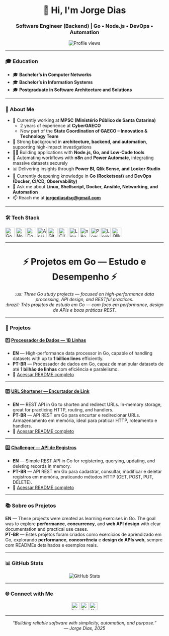 <h1 align="center">👋 Hi, I'm Jorge Dias</h1>
<h3 align="center">Software Engineer (Backend) | Go • Node.js • DevOps • Automation</h3>

<p align="center">
  <img src="https://komarev.com/ghpvc/?username=jorgediasdsg&label=Profile%20views&color=0e75b6&style=flat" alt="Profile views" />
</p>

---

### 🎓 Education  
- 🎓 **Bachelor’s in Computer Networks**  
- 🎓 **Bachelor’s in Information Systems**  
- 🎓 **Postgraduate in Software Architecture and Solutions**  

---

### 🚀 About Me  
- 🔭 Currently working at **MPSC (Ministério Público de Santa Catarina)**  
  - 2 years of experience at **CyberGAECO**  
  - Now part of the **State Coordination of GAECO – Innovation & Technology Team**  
- 🧠 Strong background in **architecture, backend, and automation**, supporting high-impact investigations  
- 👨‍💻 Building applications with **Node.js, Go, and Low-Code tools**  
- 🔄 Automating workflows with **n8n** and **Power Automate**, integrating massive datasets securely  
- 📊 Delivering insights through **Power BI, Qlik Sense, and Looker Studio**  
- 🌱 Currently deepening knowledge in **Go (Rocketseat)** and **DevOps (Docker, CI/CD, Observability)**  
- 💬 Ask me about **Linux, Shellscript, Docker, Ansible, Networking, and Automation**  
- 📫 Reach me at **jorgediasdsg@gmail.com**

---

### 🛠️ Tech Stack  
<p align="left">
  <img src="https://www.vectorlogo.zone/logos/golang/golang-icon.svg" alt="Go" width="30" height="30"/>
  <img src="https://www.vectorlogo.zone/logos/nodejs/nodejs-icon.svg" alt="Node.js" width="30" height="30"/> 
  <img src="https://cdn.icon-icons.com/icons2/2415/PNG/512/docker_original_wordmark_logo_icon_146557.png" alt="Docker" width="30" height="30"/> 
  <img src="https://cdn.icon-icons.com/icons2/2107/PNG/512/file_type_ansible_icon_130672.png" alt="Ansible" width="30" height="30"/>
  <img src="https://cdn.icon-icons.com/icons2/2107/PNG/512/file_type_gitlab_icon_130578.png" alt="GitLab" width="30" height="30"/>
  <img src="https://cdn.icon-icons.com/icons2/2107/PNG/512/file_type_ci_icon_130587.png" alt="CI/CD" width="30" height="30"/>
  <img src="https://upload.wikimedia.org/wikipedia/commons/3/35/Tux.svg" alt="Linux" width="30" height="30"/> 
  <img src="https://cdn.icon-icons.com/icons2/2699/PNG/512/n8n_logo_icon_171159.png" alt="n8n" width="30" height="30"/> 
  <img src="https://img.icons8.com/color/512/power-bi.png" alt="Power BI" width="30" height="30"/> 
  <img src="https://cdn.worldvectorlogo.com/logos/google-data-studio.svg" alt="Looker Studio" width="30" height="30"/> 
  <img src="https://cdn.worldvectorlogo.com/logos/qlik-1.svg" alt="Qlik Sense" width="30" height="30"/> 
</p>

---

<h1 align="center">⚡ Projetos em Go — Estudo e Desempenho ⚡</h1>

<p align="center">
  <em>:us: Three Go study projects — focused on high-performance data processing, API design, and RESTful practices.</em><br>
  <em>:brazil: Três projetos de estudo em Go — com foco em performance, design de APIs e boas práticas REST.</em>
</p>

---

### 📁 Projetos

#### 1️⃣ [Processador de Dados — 1B Linhas](https://github.com/jorgediasdsg/GO)
- **EN** — High-performance data processor in Go, capable of handling datasets with up to **1 billion lines** efficiently.  
- **PT-BR** — Processador de dados em Go, capaz de manipular datasets de até **1 bilhão de linhas** com eficiência e paralelismo.  
- 🔗 [Acessar README completo](https://github.com/jorgediasdsg/GO/blob/main/1brc-challenge/README.md)

---

#### 2️⃣ [URL Shortener — Encurtador de Link](https://github.com/jorgediasdsg/GO/blob/main/shortener)
- **EN** — REST API in Go to shorten and redirect URLs. In-memory storage, great for practicing HTTP, routing, and handlers.  
- **PT-BR** — API REST em Go para encurtar e redirecionar URLs. Armazenamento em memória, ideal para praticar HTTP, roteamento e handlers.  
- 🔗 [Acessar README completo](https://github.com/jorgediasdsg/GO/blob/main/shortener/README.md)

---

#### 3️⃣ [Challenger — API de Registros](https://github.com/jorgediasdsg/GO/blob/main/challenger)
- **EN** — Simple REST API in Go for registering, querying, updating, and deleting records in memory.  
- **PT-BR** — API REST em Go para cadastrar, consultar, modificar e deletar registros em memória, praticando métodos HTTP (GET, POST, PUT, DELETE).  
- 🔗 [Acessar README completo](https://github.com/jorgediasdsg/GO/blob/main/challenger/README.md)

---

### 📚 Sobre os Projetos
**EN** — These projects were created as learning exercises in Go. The goal was to explore **performance**, **concurrency**, and **web API design** with clear documentation and practical use cases.  
**PT-BR** — Estes projetos foram criados como exercícios de aprendizado em Go, explorando **performance**, **concorrência** e **design de APIs web**, sempre com READMEs detalhados e exemplos reais.

---

### 📊 GitHub Stats  
<p align="center">
  <img src="https://github-readme-stats.vercel.app/api?username=jorgediasdsg&show_icons=true&theme=radical" alt="GitHub Stats" />
</p>

---

### 🌐 Connect with Me  
<p align="center">
  <a href="https://linkedin.com/in/jorgediasdsg" target="_blank"><img src="https://cdn.jsdelivr.net/npm/simple-icons@3.0.1/icons/linkedin.svg" alt="LinkedIn" height="25" width="25" /></a>
  <a href="https://twitter.com/jorgediasdsg" target="_blank"><img src="https://cdn.jsdelivr.net/npm/simple-icons@3.0.1/icons/twitter.svg" alt="Twitter" height="25" width="25" /></a>
  <a href="https://www.youtube.com/c/jorgediasdsg" target="_blank"><img src="https://cdn.jsdelivr.net/npm/simple-icons@3.0.1/icons/youtube.svg" alt="YouTube" height="25" width="25" /></a>
</p>

---

<p align="center">
  <em>“Building reliable software with simplicity, automation, and purpose.”</em><br>
  <em>— Jorge Dias, 2025</em>
</p>
